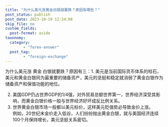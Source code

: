 ```yaml
---
title: "为什么美元涨黄金白银就要跌？原因有哪些？"
post_status: publish
post_date: 2023-10-19 12:24:08
skip_file: no
custom_fields: 
  post-format: aside
taxonomy:
  category:
        - "forex-answer"
  post_tag:
        - "foreign-exchange"
---
```


为什么美元涨 黄金 白银就要跌？原因有三：1. 美元是当前国际货币体系的柱石，美元和黄金白银同为最重要的储备资产，美元的坚挺和稳定就消弱了黄金白银作为储备资产和保值功能的地位。

2. 美国GDP仍占世界GDP的1/4强，对外贸易总额世界第一，世界经济深受其影响，而黄金白银价格一般与世界经济好坏成反比例关系。
3. 世界黄金白银市场一般都以美元标价，这样美元贬值势必导致金价上涨。  
    例如，20世纪末金价走入低谷，人们纷纷抛出黄金白银，就与美国经济连续100个月保持增长，美元坚挺关系密切。

